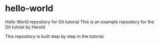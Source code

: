 # hello-world
Hello World repository for Git tutorial
This is an example repository for the Git tutoial by Harold

This repository is built step by step in the tutorial.
